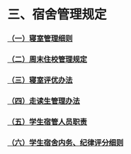 # 三、宿舍管理规定

### [（一）寝室管理细则](../../../规章制度/文件/三、宿舍管理规定/（一）寝室管理细则.md)

### [（二）周末住校管理规定](../../../规章制度/文件/三、宿舍管理规定/（二）周末住校管理规定.md)

### [（三）寝室评优办法](../../../规章制度/文件/三、宿舍管理规定/（三）寝室评优办法.md)

### [（四）走读生管理办法](../../../规章制度/文件/三、宿舍管理规定/（四）走读生管理办法.md)

### [（五）学生宿管人员职责](../../../规章制度/文件/三、宿舍管理规定/（五）学生宿管人员职责.md)

### [（六）学生宿舍内务、纪律评分细则](../../../规章制度/文件/三、宿舍管理规定/（六）学生宿舍内务、纪律评分细则.md)
